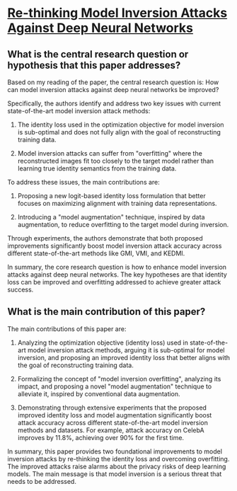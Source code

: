 # [Re-thinking Model Inversion Attacks Against Deep Neural Networks](https://arxiv.org/abs/2304.01669)

## What is the central research question or hypothesis that this paper addresses?

 Based on my reading of the paper, the central research question is: How can model inversion attacks against deep neural networks be improved? 

Specifically, the authors identify and address two key issues with current state-of-the-art model inversion attack methods:

1. The identity loss used in the optimization objective for model inversion is sub-optimal and does not fully align with the goal of reconstructing training data. 

2. Model inversion attacks can suffer from "overfitting" where the reconstructed images fit too closely to the target model rather than learning true identity semantics from the training data.

To address these issues, the main contributions are:

1. Proposing a new logit-based identity loss formulation that better focuses on maximizing alignment with training data representations.

2. Introducing a "model augmentation" technique, inspired by data augmentation, to reduce overfitting to the target model during inversion.

Through experiments, the authors demonstrate that both proposed improvements significantly boost model inversion attack accuracy across different state-of-the-art methods like GMI, VMI, and KEDMI. 

In summary, the core research question is how to enhance model inversion attacks against deep neural networks. The key hypotheses are that identity loss can be improved and overfitting addressed to achieve greater attack success.


## What is the main contribution of this paper?

 The main contributions of this paper are:

1. Analyzing the optimization objective (identity loss) used in state-of-the-art model inversion attack methods, arguing it is sub-optimal for model inversion, and proposing an improved identity loss that better aligns with the goal of reconstructing training data. 

2. Formalizing the concept of "model inversion overfitting", analyzing its impact, and proposing a novel "model augmentation" technique to alleviate it, inspired by conventional data augmentation.

3. Demonstrating through extensive experiments that the proposed improved identity loss and model augmentation significantly boost attack accuracy across different state-of-the-art model inversion methods and datasets. For example, attack accuracy on CelebA improves by 11.8%, achieving over 90% for the first time.

In summary, this paper provides two foundational improvements to model inversion attacks by re-thinking the identity loss and overcoming overfitting. The improved attacks raise alarms about the privacy risks of deep learning models. The main message is that model inversion is a serious threat that needs to be addressed.
